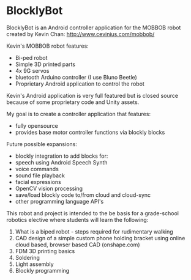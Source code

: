 # BlocklyBot

BlocklyBot is an Android controller application for the MOBBOB robot
created by Kevin Chan:  http://www.cevinius.com/mobbob/

Kevin's MOBBOB robot features:
 - Bi-ped robot
 - Simple 3D printed parts
 - 4x 9G servos
 - bluetooth Arduino controller (I use Bluno Beetle)
 - Proprietary Android application to control the robot

Kevin's Android application is very full featured but is closed source because
of some proprietary code and Unity assets.

My goal is to create a controller application that features:
 - fully opensource
 - provides base motor controller functions via blockly blocks

Future possible expansions:
 - blockly integration to add blocks for:
  - speech using Android Speech Synth
  - voice commands
  - sound file playback
  - facial expressions
  - OpenCV vision processing
 - save/load blockly code to/from cloud and cloud-sync
 - other programming language API's

This robot and project is intended to the be basis for a grade-school robotics
elective where students will learn the following:
 1. What is a biped robot - steps required for rudimentary walking
 2. CAD design of a simple custom phone holding bracket using online cloud
    based, browser based CAD (onshape.com)
 3. FDM 3D printing basics
 4. Soldering
 5. Light assembly
 6. Blockly programming
